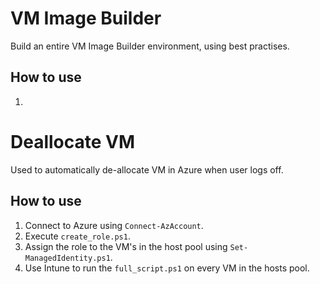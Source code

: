 # VM Image Builder
Build an entire VM Image Builder environment, using best practises.
## How to use
1. 
# Deallocate VM
Used to automatically de-allocate VM in Azure when user logs off.
## How to use
1. Connect to Azure using `Connect-AzAccount`.
2. Execute `create_role.ps1`.
3. Assign the role to the VM's in the host pool using `Set-ManagedIdentity.ps1`.
4. Use Intune to run the `full_script.ps1` on every VM in the hosts pool.